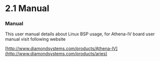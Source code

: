 # 2.1	Manual

### Manual

This user manual details about Linux BSP usage, for Athena-IV board user manual visit following website

[http://www.diamondsystems.com/products/Athena-IV](http://www.diamondsystems.com/products/aries)

